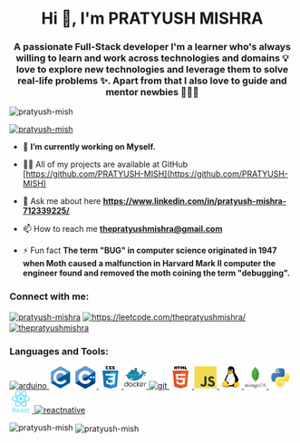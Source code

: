 <h1 align="center">Hi 👋, I'm PRATYUSH MISHRA</h1>
<h3 align="center">A passionate Full-Stack developer I'm a learner who's always willing to learn and work across
    technologies and domains 💡 love to explore new technologies and leverage them to solve real-life problems ✨. Apart
    from that I also love to guide and mentor newbies 👨🏻‍💻</h3>

<p align="left"> <img
        src="https://komarev.com/ghpvc/?username=pratyush-mish&label=Profile%20views&color=0e75b6&style=flat"
        alt="pratyush-mish" /> </p>

<p align="left"> <a href="https://github.com/ryo-ma/github-profile-trophy"><img
            src="https://github-profile-trophy.vercel.app/?username=pratyush-mish" alt="pratyush-mish" /></a> </p>

- 🔭 **I’m currently working on Myself.**

- 👨‍💻 All of my projects are available at GitHub [https://github.com/PRATYUSH-MISH](https://github.com/PRATYUSH-MISH)

- 💬 Ask me about here **https://www.linkedin.com/in/pratyush-mishra-712339225/**

- 📫 How to reach me **thepratyushmishra@gmail.com**

- ⚡ Fun fact **The term "BUG" in computer science originated in 1947 when Moth caused a malfunction in Harvard Mark II
computer the engineer found and removed the moth coining the term "debugging".**

<h3 align="left">Connect with me:</h3>
<p align="left">
    <a href="https://www.linkedin.com/in/pratyush-mishra-712339225/" target="blank"><img align="center"
            src="https://raw.githubusercontent.com/rahuldkjain/github-profile-readme-generator/master/src/images/icons/Social/linked-in-alt.svg"
            alt="pratyush-mishra" height="30" width="40" /></a>
    <a href="https://leetcode.com/thepratyushmishra/" target="blank"><img align="center"
            src="https://raw.githubusercontent.com/rahuldkjain/github-profile-readme-generator/master/src/images/icons/Social/leet-code.svg"
            alt="https://leetcode.com/thepratyushmishra/" height="30" width="40" /></a>
    <a href="https://auth.geeksforgeeks.org/user/thepratyushmishra" target="blank"><img align="center"
            src="https://raw.githubusercontent.com/rahuldkjain/github-profile-readme-generator/master/src/images/icons/Social/geeks-for-geeks.svg"
            alt="thepratyushmishra" height="30" width="40" /></a>
</p>

<h3 align="left">Languages and Tools:</h3>
<p align="left"> <a href="https://www.arduino.cc/" target="_blank" rel="noreferrer"> <img
            src="https://cdn.worldvectorlogo.com/logos/arduino-1.svg" alt="arduino" width="40" height="40" /> </a>  <img src="https://raw.githubusercontent.com/devicons/devicon/master/icons/c/c-original.svg"
            alt="c" width="40" height="40" /> </a> <a href="https://www.w3schools.com/cpp/" target="_blank"
        rel="noreferrer"> <img
            src="https://raw.githubusercontent.com/devicons/devicon/master/icons/cplusplus/cplusplus-original.svg"
            alt="cplusplus" width="40" height="40" /> </a> <a href="https://www.w3schools.com/css/" target="_blank"
        rel="noreferrer"> <img
            src="https://raw.githubusercontent.com/devicons/devicon/master/icons/css3/css3-original-wordmark.svg"
            alt="css3" width="40" height="40" /> </a> <a href="https://www.docker.com/" target="_blank"
        rel="noreferrer"> <img
            src="https://raw.githubusercontent.com/devicons/devicon/master/icons/docker/docker-original-wordmark.svg"
            alt="docker" width="40" height="40" /> </a> 
    <a href="https://git-scm.com/" target="_blank" rel="noreferrer"> <img
            src="https://www.vectorlogo.zone/logos/git-scm/git-scm-icon.svg" alt="git" width="40" height="40" /> </a> <a
        href="https://www.w3.org/html/" target="_blank" rel="noreferrer"> <img
            src="https://raw.githubusercontent.com/devicons/devicon/master/icons/html5/html5-original-wordmark.svg"
            alt="html5" width="40" height="40" /> </a> <a href="https://developer.mozilla.org/en-US/docs/Web/JavaScript"
        target="_blank" rel="noreferrer"> <img
            src="https://raw.githubusercontent.com/devicons/devicon/master/icons/javascript/javascript-original.svg"
            alt="javascript" width="40" height="40" /> </a> <a href="https://www.linux.org/" target="_blank"
        rel="noreferrer"> <img
            src="https://raw.githubusercontent.com/devicons/devicon/master/icons/linux/linux-original.svg" alt="linux"
            width="40" height="40" /> </a> <a href="https://www.mongodb.com/" target="_blank" rel="noreferrer"> <img
            src="https://raw.githubusercontent.com/devicons/devicon/master/icons/mongodb/mongodb-original-wordmark.svg"
            alt="mongodb" width="40" height="40" /> </a> <a href="https://www.python.org" target="_blank"
        rel="noreferrer"> <img
            src="https://raw.githubusercontent.com/devicons/devicon/master/icons/python/python-original.svg"
            alt="python" width="40" height="40" /> </a> <a href="https://reactjs.org/" target="_blank" rel="noreferrer">
        <img src="https://raw.githubusercontent.com/devicons/devicon/master/icons/react/react-original-wordmark.svg"
            alt="react" width="40" height="40" /> </a> <a href="https://reactnative.dev/" target="_blank"
        rel="noreferrer"> <img src="https://reactnative.dev/img/header_logo.svg" alt="reactnative" width="40"
            height="40" /> </a> </p>

<p><img align="left"
        src="https://github-readme-stats.vercel.app/api/top-langs?username=pratyush-mish&show_icons=true&locale=en&layout=compact"
        alt="pratyush-mish" /></p>

<p>&nbsp;<img align="center"
        src="https://github-readme-stats.vercel.app/api?username=pratyush-mish&show_icons=true&locale=en"
        alt="pratyush-mish" /></p>
